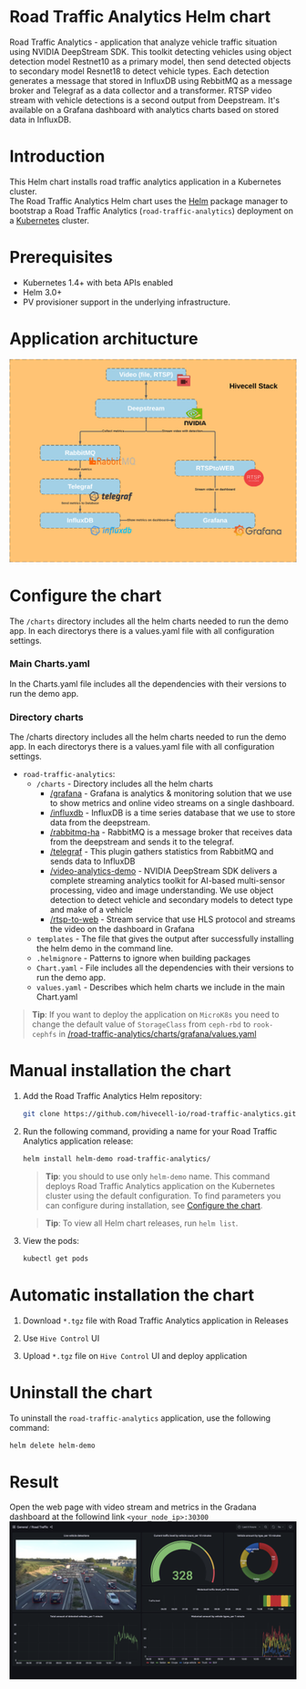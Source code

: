 # Road Traffic Analytics Helm chart

Road Traffic Analytics - application that analyze vehicle traffic situation using NVIDIA DeepStream SDK. This toolkit detecting vehicles using object detection model Restnet10 as a primary model, then send detected objects to secondary model Resnet18 to detect vehicle types. Each detection generates a message that stored in InfluxDB using RebbitMQ as a message broker and Telegraf as a data collector and a transformer. RTSP video stream with vehicle detections is a second output from Deepstream. It's available on a Grafana dashboard with analytics charts based on stored data in InfluxDB.

# Introduction

This Helm chart installs road traffic analytics application in a Kubernetes cluster.\
The Road Traffic Analytics Helm chart uses the [Helm](https://helm.sh) package manager to bootstrap a Road Traffic Analytics (`road-traffic-analytics`) deployment on a [Kubernetes](http://kubernetes.io) cluster.

# Prerequisites

- Kubernetes 1.4+ with beta APIs enabled
- Helm 3.0+
- PV provisioner support in the underlying infrastructure.

# Application architucture
![](./images/architecture.png)

# Configure the chart

The ``/charts`` directory includes all the helm charts needed to run the demo app. In each directorys there is a values.yaml file with all configuration settings.

### Main Charts.yaml 
In the Charts.yaml file includes all the dependencies with their versions to run the demo app.

### Directory charts
The /charts directory includes all the helm charts needed to run the demo app. In each directorys there is a values.yaml file with all configuration settings.
 - `road-traffic-analytics`:
    - `/charts` - Directory includes all the helm charts
        - [/grafana](./charts/grafana) - Grafana is analytics & monitoring solution that we use to show metrics and online video streams on a single dashboard.
        - [/influxdb](./charts/influx) - InfluxDB is a time series database that we use to store data from the deepstream.
        - [/rabbitmq-ha](./charts/rabbitmq-ha) - RabbitMQ is a message broker that receives data from the deepstream and sends it to the telegraf. 
        - [/telegraf](./charts/telegraf) - This plugin gathers statistics from RabbitMQ and sends data to InfluxDB
        - [/video-analytics-demo](./video-analytics-demo) - NVIDIA DeepStream SDK delivers a complete streaming analytics toolkit for AI-based multi-sensor processing, video and image understanding. We use object detection to detect vehicle and secondary models to detect type and make of a vehicle
        - [/rtsp-to-web](./charts/rtsp-to-web) - Stream service that use HLS protocol and streams the video on the dashboard in Grafana
    - `templates` - The file that gives the output after successfully installing the helm demo in the command line.
    - ``.helmignore`` - Patterns to ignore when building packages
    - `Chart.yaml` - File includes all the dependencies with their versions to run the demo app.
    - `values.yaml` - Describes which helm charts we include in the main Chart.yaml 

> **Tip**: If you want to deploy the application on `MicroK8s` you need to change the default value of `StorageClass` from `ceph-rbd` to `rook-cephfs` in [/road-traffic-analytics/charts/grafana/values.yaml](./charts/influxdb/values.yaml#L45)
  

# Manual installation the chart

1. Add the Road Traffic Analytics Helm repository:

   ```bash
   git clone https://github.com/hivecell-io/road-traffic-analytics.git
   ```

2. Run the following command, providing a name for your Road Traffic Analytics application release:

   ```bash
   helm install helm-demo road-traffic-analytics/
   ```

   > **Tip**: you should to use only `helm-demo` name.
   This command deploys Road Traffic Analytics application on the Kubernetes cluster using the default configuration. To find parameters you can configure during installation, see [Configure the chart](#configure-the-chart).

   > **Tip**: To view all Helm chart releases, run `helm list`.

3. View the pods: 

    ```bash
    kubectl get pods
    ```
# Automatic installation the chart

1. Download `*.tgz` file with Road Traffic Analytics application in Releases

2. Use `Hive Control` UI

3. Upload `*.tgz` file on `Hive Control` UI and deploy application

# Uninstall the chart

To uninstall the `road-traffic-analytics` application, use the following command:

```bash
helm delete helm-demo
```

# Result

Open the web page with video stream and metrics in the Gradana dashboard at the followind link ``<your_node_ip>:30300``
![](./images/dashboard.png)